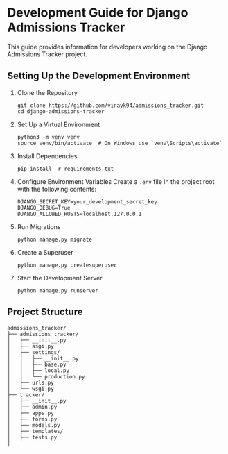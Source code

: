

# Development Guide for Django Admissions Tracker

This guide provides information for developers working on the Django Admissions Tracker project.

## Setting Up the Development Environment

1. Clone the Repository
   ```
   git clone https://github.com/vinayk94/admissions_tracker.git
   cd django-admissions-tracker
   ```

2. Set Up a Virtual Environment
   ```
   python3 -m venv venv
   source venv/bin/activate  # On Windows use `venv\Scripts\activate`
   ```

3. Install Dependencies
   ```
   pip install -r requirements.txt
   ```

4. Configure Environment Variables
   Create a `.env` file in the project root with the following contents:
   ```
   DJANGO_SECRET_KEY=your_development_secret_key
   DJANGO_DEBUG=True
   DJANGO_ALLOWED_HOSTS=localhost,127.0.0.1
   ```

5. Run Migrations
   ```
   python manage.py migrate
   ```

6. Create a Superuser
   ```
   python manage.py createsuperuser
   ```

7. Start the Development Server
   ```
   python manage.py runserver
   ```

## Project Structure

```
admissions_tracker/
├── admissions_tracker/
│   ├── __init__.py
│   ├── asgi.py
│   ├── settings/
│   │   ├── __init__.py
│   │   ├── base.py
│   │   ├── local.py
│   │   └── production.py
│   ├── urls.py
│   └── wsgi.py
├── tracker/
│   ├── __init__.py
│   ├── admin.py
│   ├── apps.py
│   ├── forms.py
│   ├── models.py
│   ├── templates/
│   ├── tests.py
│
